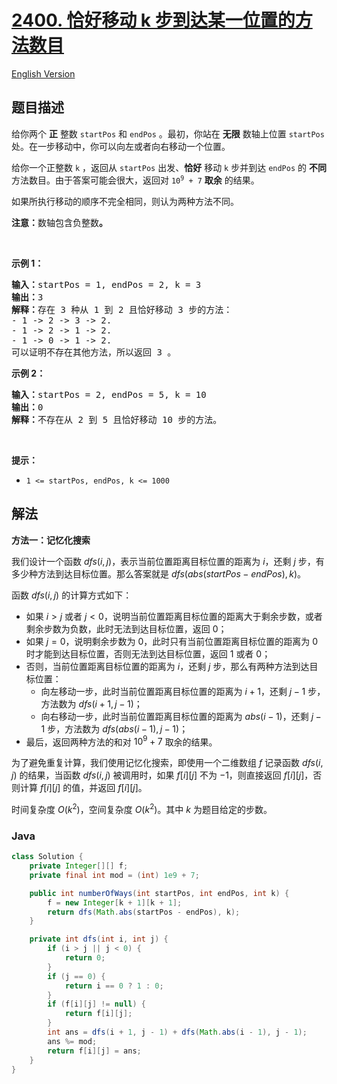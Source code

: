 # [2400. 恰好移动 k 步到达某一位置的方法数目](https://leetcode.cn/problems/number-of-ways-to-reach-a-position-after-exactly-k-steps)

[English Version](/solution/2400-2499/2400.Number%20of%20Ways%20to%20Reach%20a%20Position%20After%20Exactly%20k%20Steps/README_EN.md)

## 题目描述

<p>给你两个 <strong>正</strong> 整数 <code>startPos</code> 和 <code>endPos</code> 。最初，你站在 <strong>无限</strong> 数轴上位置 <code>startPos</code> 处。在一步移动中，你可以向左或者向右移动一个位置。</p>

<p>给你一个正整数 <code>k</code> ，返回从 <code>startPos</code> 出发、<strong>恰好</strong> 移动 <code>k</code> 步并到达 <code>endPos</code> 的 <strong>不同</strong> 方法数目。由于答案可能会很大，返回对 <code>10<sup>9</sup> + 7</code> <strong>取余</strong> 的结果。</p>

<p>如果所执行移动的顺序不完全相同，则认为两种方法不同。</p>

<p><strong>注意：</strong>数轴包含负整数<strong>。</strong></p>

<p>&nbsp;</p>

<p><strong>示例 1：</strong></p>

<pre><strong>输入：</strong>startPos = 1, endPos = 2, k = 3
<strong>输出：</strong>3
<strong>解释：</strong>存在 3 种从 1 到 2 且恰好移动 3 步的方法：
- 1 -&gt; 2 -&gt; 3 -&gt; 2.
- 1 -&gt; 2 -&gt; 1 -&gt; 2.
- 1 -&gt; 0 -&gt; 1 -&gt; 2.
可以证明不存在其他方法，所以返回 3 。</pre>

<p><strong>示例 2：</strong></p>

<pre><strong>输入：</strong>startPos = 2, endPos = 5, k = 10
<strong>输出：</strong>0
<strong>解释：</strong>不存在从 2 到 5 且恰好移动 10 步的方法。</pre>

<p>&nbsp;</p>

<p><strong>提示：</strong></p>

<ul>
	<li><code>1 &lt;= startPos, endPos, k &lt;= 1000</code></li>
</ul>

## 解法

**方法一：记忆化搜索**

我们设计一个函数 $dfs(i, j)$，表示当前位置距离目标位置的距离为 $i$，还剩 $j$ 步，有多少种方法到达目标位置。那么答案就是 $dfs(abs(startPos - endPos), k)$。

函数 $dfs(i, j)$ 的计算方式如下：

-   如果 $i \gt j$ 或者 $j \lt 0$，说明当前位置距离目标位置的距离大于剩余步数，或者剩余步数为负数，此时无法到达目标位置，返回 $0$；
-   如果 $j = 0$，说明剩余步数为 $0$，此时只有当前位置距离目标位置的距离为 $0$ 时才能到达目标位置，否则无法到达目标位置，返回 $1$ 或者 $0$；
-   否则，当前位置距离目标位置的距离为 $i$，还剩 $j$ 步，那么有两种方法到达目标位置：
    -   向左移动一步，此时当前位置距离目标位置的距离为 $i + 1$，还剩 $j - 1$ 步，方法数为 $dfs(i + 1, j - 1)$；
    -   向右移动一步，此时当前位置距离目标位置的距离为 $abs(i - 1)$，还剩 $j - 1$ 步，方法数为 $dfs(abs(i - 1), j - 1)$；
-   最后，返回两种方法的和对 $10^9 + 7$ 取余的结果。

为了避免重复计算，我们使用记忆化搜索，即使用一个二维数组 $f$ 记录函数 $dfs(i, j)$ 的结果，当函数 $dfs(i, j)$ 被调用时，如果 $f[i][j]$ 不为 $-1$，则直接返回 $f[i][j]$，否则计算 $f[i][j]$ 的值，并返回 $f[i][j]$。

时间复杂度 $O(k^2)$，空间复杂度 $O(k^2)$。其中 $k$ 为题目给定的步数。

### **Java**

```java
class Solution {
    private Integer[][] f;
    private final int mod = (int) 1e9 + 7;

    public int numberOfWays(int startPos, int endPos, int k) {
        f = new Integer[k + 1][k + 1];
        return dfs(Math.abs(startPos - endPos), k);
    }

    private int dfs(int i, int j) {
        if (i > j || j < 0) {
            return 0;
        }
        if (j == 0) {
            return i == 0 ? 1 : 0;
        }
        if (f[i][j] != null) {
            return f[i][j];
        }
        int ans = dfs(i + 1, j - 1) + dfs(Math.abs(i - 1), j - 1);
        ans %= mod;
        return f[i][j] = ans;
    }
}
```
